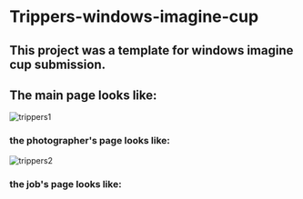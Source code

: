 # Trippers-windows-imagine-cup
## This project was a template for windows imagine cup submission.
## The main page looks like:

![trippers1](https://user-images.githubusercontent.com/44469087/88175337-59d18580-cc43-11ea-9505-8daeb4550540.png)

### the photographer's page looks like: 

![trippers2](https://user-images.githubusercontent.com/44469087/88175473-838aac80-cc43-11ea-8b5e-d25ef7ee2457.png)

### the job's page looks like:
